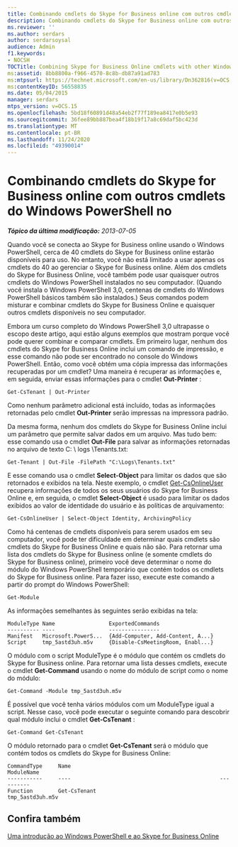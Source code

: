 ```yaml
---
title: Combinando cmdlets do Skype for Business online com outros cmdlets do Windows PowerShell no
description: Combinando cmdlets do Skype for Business online com outros cmdlets do Windows PowerShell em.
ms.reviewer: ''
ms.author: serdars
author: serdarsoysal
audience: Admin
f1.keywords:
- NOCSH
TOCTitle: Combining Skype for Business Online cmdlets with other Windows PowerShell cmdlets
ms:assetid: 8bb8800a-f966-4570-8c8b-db87a91ad783
ms:mtpsurl: https://technet.microsoft.com/en-us/library/Dn362816(v=OCS.15)
ms:contentKeyID: 56558835
ms.date: 05/04/2015
manager: serdars
mtps_version: v=OCS.15
ms.openlocfilehash: 5bd18f60891d48a54eb2f77f189ea8417e0b5e93
ms.sourcegitcommit: 36fee89bb887bea4f18b19f17a8c69daf5bc423d
ms.translationtype: MT
ms.contentlocale: pt-BR
ms.lasthandoff: 11/24/2020
ms.locfileid: "49390014"
---
```

# <a name="combining-skype-for-business-online-cmdlets-with-other-windows-powershell-cmdlets-in"></a>Combinando cmdlets do Skype for Business online com outros cmdlets do Windows PowerShell no

<div data-xmlns="http://www.w3.org/1999/xhtml">

<div class="topic" data-xmlns="http://www.w3.org/1999/xhtml" data-msxsl="urn:schemas-microsoft-com:xslt" data-cs="https://msdn.microsoft.com/">

<div data-asp="https://msdn2.microsoft.com/asp">



</div>

<div id="mainSection">

<div id="mainBody">

<span> </span>

_**Tópico da última modificação:** 2013-07-05_

Quando você se conecta ao Skype for Business online usando o Windows PowerShell, cerca de 40 cmdlets do Skype for Business online estarão disponíveis para uso. No entanto, você não está limitado a usar apenas os cmdlets do 40 ao gerenciar o Skype for Business online. Além dos cmdlets do Skype for Business Online, você também pode usar quaisquer outros cmdlets do Windows PowerShell instalados no seu computador. (Quando você instala o Windows PowerShell 3,0, centenas de cmdlets do Windows PowerShell básicos também são instalados.) Seus comandos podem misturar e combinar cmdlets do Skype for Business Online e quaisquer outros cmdlets disponíveis no seu computador.

Embora um curso completo do Windows PowerShell 3,0 ultrapasse o escopo deste artigo, aqui estão alguns exemplos que mostram porque você pode querer combinar e comparar cmdlets. Em primeiro lugar, nenhum dos cmdlets do Skype for Business Online inclui um comando de impressão, e esse comando não pode ser encontrado no console do Windows PowerShell. Então, como você obtém uma cópia impressa das informações recuperadas por um cmdlet? Uma maneira é recuperar as informações e, em seguida, enviar essas informações para o cmdlet **Out-Printer** :

    Get-CsTenant | Out-Printer

Como nenhum parâmetro adicional está incluído, todas as informações retornadas pelo cmdlet **Out-Printer** serão impressas na impressora padrão.

Da mesma forma, nenhum dos cmdlets do Skype for Business Online inclui um parâmetro que permite salvar dados em um arquivo. Mas tudo bem: esse comando usa o cmdlet **Out-File** para salvar as informações retornadas no arquivo de texto C: \\ logs \\Tenants.txt:

    Get-Tenant | Out-File -FilePath "C:\Logs\Tenants.txt"

E esse comando usa o cmdlet **Select-Object** para limitar os dados que são retornados e exibidos na tela. Neste exemplo, o cmdlet [Get-CsOnlineUser](https://technet.microsoft.com/library/JJ994026(v=OCS.15)) recupera informações de todos os seus usuários do Skype for Business Online e, em seguida, o cmdlet **Select-Object** é usado para limitar os dados exibidos ao valor de identidade do usuário e às políticas de arquivamento:

    Get-CsOnlineUser | Select-Object Identity, ArchivingPolicy

Como há centenas de cmdlets disponíveis para serem usados em seu computador, você pode ter dificuldade em determinar quais cmdlets são cmdlets do Skype for Business Online e quais não são. Para retornar uma lista dos cmdlets do Skype for Business online (e somente cmdlets do Skype for Business online), primeiro você deve determinar o nome do módulo do Windows PowerShell temporário que contém todos os cmdlets do Skype for Business online. Para fazer isso, execute este comando a partir do prompt do Windows PowerShell:

    Get-Module

As informações semelhantes às seguintes serão exibidas na tela:

    ModuleType Name                 ExportedCommands
    ---------- ----                 ----------------
    Manifest   Microsoft.PowerS...  {Add-Computer, Add-Content, A...}
    Script     tmp_5astd3uh.m5v     {Disable-CsMeetingRoom, Enabl...}

O módulo com o script ModuleType é o módulo que contém os cmdlets do Skype for Business online. Para retornar uma lista desses cmdlets, execute o cmdlet **Get-Command** usando o nome do módulo de script como o nome do módulo:

    Get-Command -Module tmp_5astd3uh.m5v

É possível que você tenha vários módulos com um ModuleType igual a script. Nesse caso, você pode executar o seguinte comando para descobrir qual módulo inclui o cmdlet **Get-CsTenant** :

    Get-Command Get-CsTenant

O módulo retornado para o cmdlet **Get-CsTenant** será o módulo que contém todos os cmdlets do Skype for Business Online:

    CommandType     Name                                               ModuleName
    -----------     ----                                               ----------
    Function        Get-CsTenant                                       tmp_5astd3uh.m5v

<div>

## <a name="see-also"></a>Confira também


[Uma introdução ao Windows PowerShell e ao Skype for Business Online](https://technet.microsoft.com/library/Dn362785(v=OCS.15))  
  

</div>

</div>

<span> </span>

</div>

</div>

</div>

